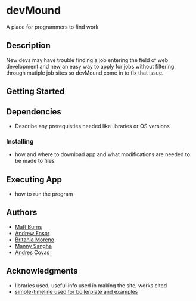 # devMound
A place for programmers to find work 

## Description
New devs may have trouble finding a job entering the field of web development and new an easy way to apply for jobs without filtering through mutiple job sites so devMound come in to fix that issue.

## Getting Started

## Dependencies
* Describe any prerequisties needed like libraries or OS versions

### Installing
* how and where to download app and what modifications are needed to be made to files

## Executing App
* how to run the program

## Authors
* [Matt Burns](https://github.com/FrankFrackle)
* [Andrew Ensor](https://github.com/a-ens)
* [Britania Moreno](https://github.com/BriMoreno)
* [Manny Sangha](https://github.com/mannysangha1)
* [Andres Covas](https://github.com/Cinosargo22)

## Acknowledgments
* libraries used, useful info used in making the site, works cited
* [simple-timeline used for boilerplate and examples](https://github.com/ac524/simple-timeline/tree/boilerplate)